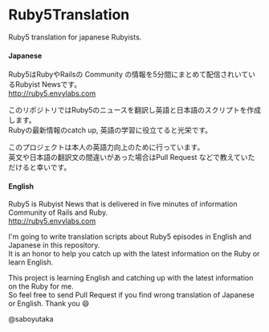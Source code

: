 Ruby5Translation
================

Ruby5 translation for japanese Rubyists.

#### Japanese
Ruby5はRubyやRailsの Community の情報を5分間にまとめて配信されいているRubyist Newsです。  
http://ruby5.envylabs.com

このリポジトリではRuby5のニュースを翻訳し英語と日本語のスクリプトを作成します。  
Rubyの最新情報のcatch up, 英語の学習に役立てると光栄です。

このプロジェクトは本人の英語力向上のために行っています。  
英文や日本語の翻訳文の間違いがあった場合はPull Request などで教えていただけると幸いです。  


#### English
Ruby5 is Rubyist News that is delivered in five minutes of information Community of Rails and Ruby.  
http://ruby5.envylabs.com

I'm going to write translation scripts  about Ruby5 episodes in English and Japanese in this repository.  
It is an honor to help you catch up with the latest information on the Ruby or learn English.

This project is learning English and catching up with  the latest information on the Ruby  for me.  
So feel free to send Pull Request if you find  wrong translation of Japanese or English.
Thank you :smile:



@saboyutaka
